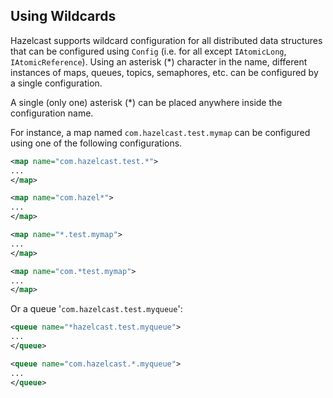 
## Using Wildcards

Hazelcast supports wildcard configuration for all distributed data structures that can be configured using `Config` (i.e. for all except `IAtomicLong`, `IAtomicReference`). Using an asterisk (\*) character in the name, different instances of maps, queues, topics, semaphores, etc. can be configured by a single configuration.

A single (only one) asterisk (\*) can be placed anywhere inside the configuration name.

For instance, a map named `com.hazelcast.test.mymap` can be configured using one of the following configurations.

```xml
<map name="com.hazelcast.test.*">
...
</map>
```
```xml
<map name="com.hazel*">
...
</map>
```
```xml
<map name="*.test.mymap">
...
</map>
```
```xml
<map name="com.*test.mymap">
...
</map>
```
Or a queue '`com.hazelcast.test.myqueue`':

```xml
<queue name="*hazelcast.test.myqueue">
...
</queue>
```
```xml
<queue name="com.hazelcast.*.myqueue">
...
</queue>
```

